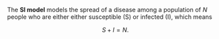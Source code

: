 The **SI model** models the spread of a disease among a population of $N$ people who are either either susceptible (S) or infected (I), which means

$$
S+I = N.
$$